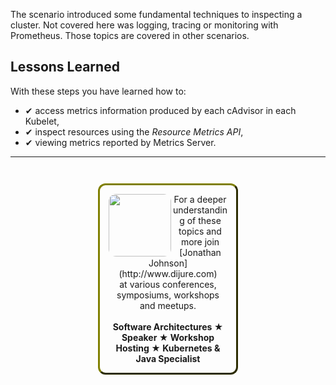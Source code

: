 The scenario introduced some fundamental techniques to inspecting a cluster. Not covered here was logging, tracing or monitoring with Prometheus. Those topics are covered in other scenarios.

## Lessons Learned ##

With these steps you have learned how to:

- &#x2714; access metrics information produced by each cAdvisor in each Kubelet,
- &#x2714; inspect resources using the _Resource Metrics API_,
- &#x2714; viewing metrics reported by Metrics Server.

------
<p style="text-align: center; padding: 1em; margin: 3em; margin-left: 10em; margin-right: 10em; border-; 1px; border-color: olive;  border-radius: 12px; border-style:outset">
<img align="left" src="/javajon/courses/kubernetes-pipelines/tekton/assets/jonathan-johnson.jpg" width="100" style="border-radius: 12px">
For a deeper understanding of these topics and more join <br>[Jonathan Johnson](http://www.dijure.com)<br> at various conferences, symposiums, workshops and meetups.
<br><br>
<b>Software Architectures ★ Speaker ★ Workshop Hosting ★ Kubernetes & Java Specialist</b>
</p>


